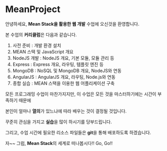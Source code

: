 # MeanProject

안녕하세요, **Mean Stack을 활용한 웹 개발** 수업에 오신것을 환영합니다.

본 수업의 **커리큘럼**은 다음과 같습니다.
 
1. 사전 준비 : 개발 환경 설치
2. MEAN 스택 및 JavaScript 개요
3. NodeJS 개발 : NodeJS 개요, 기본 모듈, 모듈 관리 등
4. Express : Express 개요, 라우팅, 템플릿 엔진 등
5. MongoDB : NoSQL 및 MongoDB 개요, NodeJS와 연동
6. AngularJS : AngularJS 개요, 라우팅, Node.js와 연동
7. 종합 실습 : MEAN 스택을 이용한 웹 어플리케이션 구축

모든 프로그래밍 수업이 마찬가지지만, 이 수업은 모든 것을 마스터하기에는 시간이 부족하기 때문에

본인이 얼마나 **열의**가 있느냐에 따라 배우는 것이 결정될 것입니다.

꾸준히 관심을 가지고 **실습**을 많이 하시기를 당부드립니다.

그리고, 수업 시간에 필요한 리소스 파일들은 **git**을 통해 배포하도록 하겠습니다.

자~~ 그럼, **Mean Stack**의 세계로 떠나봅시다!! Go, Go!!
